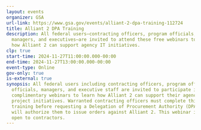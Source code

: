 ```yaml
---
layout: events
organizer: GSA
url-link: https://www.gsa.gov/events/alliant-2-dpa-training-112724
title: Alliant 2 DPA Training
description: All federal users—contracting officers, program officials,
  managers, and executives—are invited to attend these free webinars to learn
  how Alliant 2 can support agency IT initiatives.
clp: true
start-time: 2024-11-27T11:00:00.000-00:00
end-time: 2024-11-27T13:00:00.000-00:00
event-type: Online
gov-only: true
is-external: true
synopsis: All federal users including contracting officers, program office
  officials, managers, and executive staff are invited to participate in these
  complimentary webinars to learn how Alliant 2 can support their agency IT
  project initiatives. Warranted contracting officers must complete this
  training before requesting a Delegation of Procurement Authority (DPA), which
  will authorize them to issue orders against Alliant 2. This webinar is not
  open to contractors.
---
```

